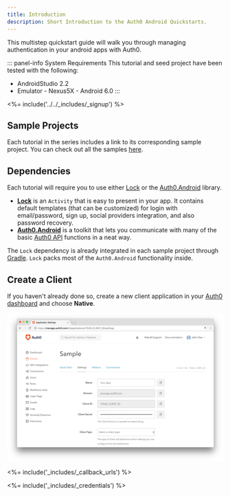 ```yaml
---
title: Introduction
description: Short Introduction to the Auth0 Android Quickstarts.
---
```


This multistep quickstart guide will walk you through managing authentication in your android apps with Auth0.

::: panel-info System Requirements
This tutorial and seed project have been tested with the following:

* AndroidStudio 2.2
* Emulator - Nexus5X - Android 6.0
:::

<%= include('../../_includes/_signup') %>

## Sample Projects

Each tutorial in the series includes a link to its corresponding sample project. You can check out all the samples [here](https://github.com/auth0-samples/auth0-android-sample).

## Dependencies

Each tutorial will require you to use either [Lock](https://github.com/auth0/Lock.Android) or the [Auth0.Android](https://github.com/auth0/Auth0.Android) library.

- [**Lock**](https://github.com/auth0/Lock.Android) is an `Activity` that is easy to present in your app. It contains default templates (that can be customized) for login with email/password, sign up, social providers integration, and also password recovery.
- [**Auth0.Android**](https://github.com/auth0/Auth0.Android) is a toolkit that lets you communicate with many of the basic [Auth0 API](https://auth0.com/docs/api) functions in a neat way.

The `Lock` dependency is already integrated in each sample project through [Gradle](https://gradle.org/).
`Lock` packs most of the `Auth0.Android` functionality inside.

## Create a Client

If you haven't already done so, create a new client application in your [Auth0 dashboard](${uiAppSettingsURL}) and choose **Native**.

![App Dashboard](/media/articles/angularjs/app_dashboard.png)

<%= include('_includes/_callback_urls') %>

<%= include('_includes/_credentials') %>